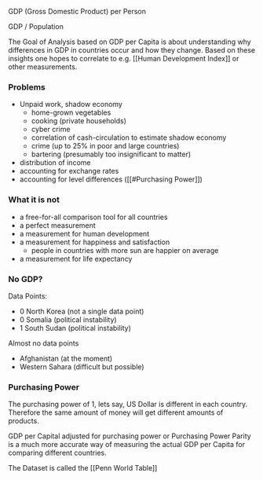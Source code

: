 GDP (Gross Domestic Product) per Person

GDP / Population

The Goal of Analysis based on GDP per Capita is about understanding why differences in GDP in countries occur and how they change. Based on these insights one hopes to correlate to e.g. [[Human Development Index]] or other measurements.

### Problems
- Unpaid work, shadow economy
	- home-grown vegetables
	- cooking (private households)
	- cyber crime
	- correlation of cash-circulation to estimate shadow economy
	- crime (up to 25% in poor and large countries)
	- bartering (presumably too insignificant to matter)
- distribution of income
- accounting for exchange rates
- accounting for level differences ([[#Purchasing Power]])

### What it is not
- a free-for-all comparison tool for all countries
- a perfect measurement
- a measurement for human development
- a measurement for happiness and satisfaction
	- people in countries with more sun are happier on average
- a measurement for life expectancy

### No GDP?
Data Points:
- 0 North Korea (not a single data point)
- 0 Somalia (political instability)
- 1 South Sudan (political instability)

Almost no data points
- Afghanistan (at the moment)
- Western Sahara (difficult but possible)
### Purchasing Power
The purchasing power of 1, lets say, US Dollar is different in each country. Therefore the same amount of money will get different amounts of products. 

GDP per Capital adjusted for purchasing power
or 
Purchasing Power Parity
is a much more accurate way of measuring the actual GDP per Capita for comparing different countries.

The Dataset is called the [[Penn World Table]]
